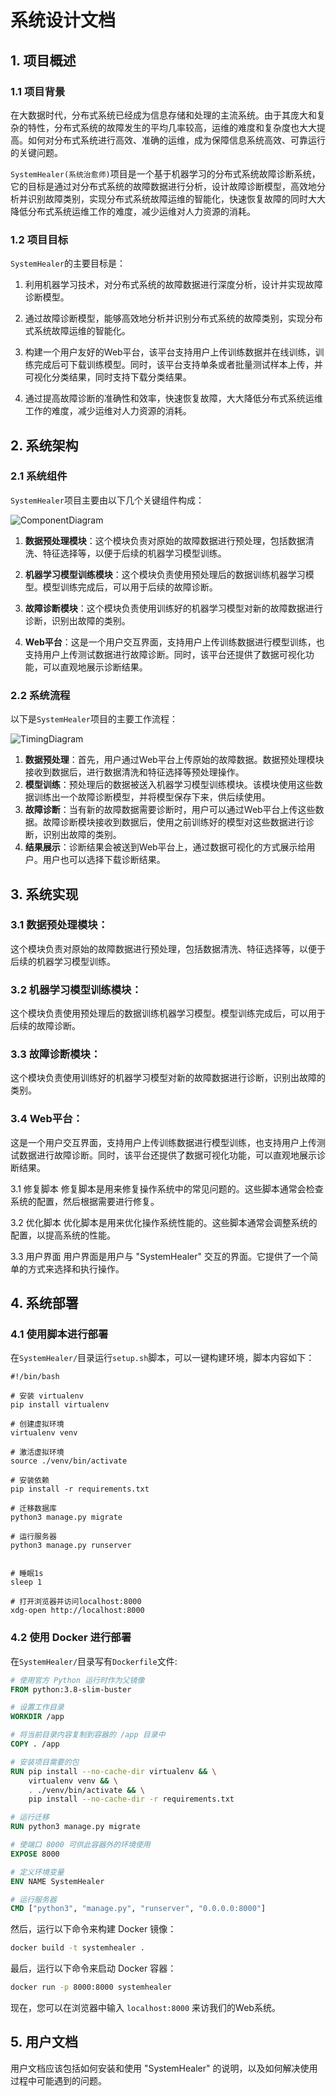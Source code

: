 # 系统设计文档

## 1. 项目概述

### 1.1 项目背景

在大数据时代，分布式系统已经成为信息存储和处理的主流系统。由于其庞大和复杂的特性，分布式系统的故障发生的平均几率较高，运维的难度和复杂度也大大提高。如何对分布式系统进行高效、准确的运维，成为保障信息系统高效、可靠运行的关键问题。

`SystemHealer(系统治愈师)`项目是一个基于机器学习的分布式系统故障诊断系统，它的目标是通过对分布式系统的故障数据进行分析，设计故障诊断模型，高效地分析并识别故障类别，实现分布式系统故障运维的智能化，快速恢复故障的同时大大降低分布式系统运维工作的难度，减少运维对人力资源的消耗。

### 1.2 项目目标

`SystemHealer`的主要目标是：

1. 利用机器学习技术，对分布式系统的故障数据进行深度分析，设计并实现故障诊断模型。

2. 通过故障诊断模型，能够高效地分析并识别分布式系统的故障类别，实现分布式系统故障运维的智能化。

3. 构建一个用户友好的Web平台，该平台支持用户上传训练数据并在线训练，训练完成后可下载训练模型。同时，该平台支持单条或者批量测试样本上传，并可视化分类结果，同时支持下载分类结果。

4. 通过提高故障诊断的准确性和效率，快速恢复故障，大大降低分布式系统运维工作的难度，减少运维对人力资源的消耗。

## 2. 系统架构

### 2.1 系统组件

`SystemHealer`项目主要由以下几个关键组件构成：

![ComponentDiagram](../pics/ComponentDiagram.svg)

1. **数据预处理模块**：这个模块负责对原始的故障数据进行预处理，包括数据清洗、特征选择等，以便于后续的机器学习模型训练。

2. **机器学习模型训练模块**：这个模块负责使用预处理后的数据训练机器学习模型。模型训练完成后，可以用于后续的故障诊断。

3. **故障诊断模块**：这个模块负责使用训练好的机器学习模型对新的故障数据进行诊断，识别出故障的类别。

4. **Web平台**：这是一个用户交互界面，支持用户上传训练数据进行模型训练，也支持用户上传测试数据进行故障诊断。同时，该平台还提供了数据可视化功能，可以直观地展示诊断结果。

### 2.2 系统流程

以下是`SystemHealer`项目的主要工作流程：

![TimingDiagram](../pics/TimingDiagram.svg)

1. **数据预处理**：首先，用户通过Web平台上传原始的故障数据。数据预处理模块接收到数据后，进行数据清洗和特征选择等预处理操作。
2. **模型训练**：预处理后的数据被送入机器学习模型训练模块。该模块使用这些数据训练出一个故障诊断模型，并将模型保存下来，供后续使用。
3. **故障诊断**：当有新的故障数据需要诊断时，用户可以通过Web平台上传这些数据。故障诊断模块接收到数据后，使用之前训练好的模型对这些数据进行诊断，识别出故障的类别。
4. **结果展示**：诊断结果会被送到Web平台上，通过数据可视化的方式展示给用户。用户也可以选择下载诊断结果。

## 3. 系统实现

### 3.1  **数据预处理模块**：

这个模块负责对原始的故障数据进行预处理，包括数据清洗、特征选择等，以便于后续的机器学习模型训练。

### 3.2  **机器学习模型训练模块**：

这个模块负责使用预处理后的数据训练机器学习模型。模型训练完成后，可以用于后续的故障诊断。

### 3.3  **故障诊断模块**：

这个模块负责使用训练好的机器学习模型对新的故障数据进行诊断，识别出故障的类别。

### 3.4  **Web平台**：

这是一个用户交互界面，支持用户上传训练数据进行模型训练，也支持用户上传测试数据进行故障诊断。同时，该平台还提供了数据可视化功能，可以直观地展示诊断结果。

3.1 修复脚本
修复脚本是用来修复操作系统中的常见问题的。这些脚本通常会检查系统的配置，然后根据需要进行修复。

3.2 优化脚本
优化脚本是用来优化操作系统性能的。这些脚本通常会调整系统的配置，以提高系统的性能。

3.3 用户界面
用户界面是用户与 "SystemHealer" 交互的界面。它提供了一个简单的方式来选择和执行操作。

## 4. 系统部署

###  4.1 使用脚本进行部署

在`SystemHealer/`目录运行`setup.sh`脚本，可以一键构建环境，脚本内容如下：

```shell
#!/bin/bash

# 安装 virtualenv
pip install virtualenv

# 创建虚拟环境
virtualenv venv

# 激活虚拟环境
source ./venv/bin/activate

# 安装依赖
pip install -r requirements.txt

# 迁移数据库
python3 manage.py migrate

# 运行服务器
python3 manage.py runserver


# 睡眠1s
sleep 1

# 打开浏览器并访问localhost:8000
xdg-open http://localhost:8000
```

### 4.2 使用 Docker 进行部署

在`SystemHealer/`目录写有`Dockerfile`文件:
```dockerfile
# 使用官方 Python 运行时作为父镜像
FROM python:3.8-slim-buster

# 设置工作目录
WORKDIR /app

# 将当前目录内容复制到容器的 /app 目录中
COPY . /app

# 安装项目需要的包
RUN pip install --no-cache-dir virtualenv && \
    virtualenv venv && \
    . ./venv/bin/activate && \
    pip install --no-cache-dir -r requirements.txt

# 运行迁移
RUN python3 manage.py migrate

# 使端口 8000 可供此容器外的环境使用
EXPOSE 8000

# 定义环境变量
ENV NAME SystemHealer

# 运行服务器
CMD ["python3", "manage.py", "runserver", "0.0.0.0:8000"]
```

然后，运行以下命令来构建 Docker 镜像：

```bash
docker build -t systemhealer .
```

最后，运行以下命令来启动 Docker 容器：

```bash
docker run -p 8000:8000 systemhealer
```

现在，您可以在浏览器中输入 `localhost:8000` 来访我们的Web系统。


## 5. 用户文档

  用户文档应该包括如何安装和使用 "SystemHealer" 的说明，以及如何解决使用过程中可能遇到的问题。

